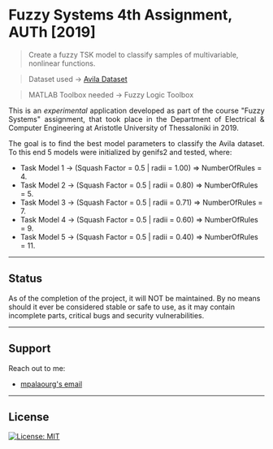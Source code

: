 # Fuzzy Systems 4th Assignment, AUTh [2019]
> Create a fuzzy TSK model to classify samples of multivariable, nonlinear functions.

> Dataset used	-> [Avila Dataset](https://archive.ics.uci.edu/ml/datasets/Avila)

> MATLAB Toolbox needed -> Fuzzy Logic Toolbox

<p align="justify">
This is an <i>experimental</i> application developed as part of the course "Fuzzy Systems" assignment, that took place in the Department of Electrical & Computer Engineering at Aristotle University of Thessaloniki in 2019.
</p>

<p align="justify">
The goal is to find the best model parameters to classify the Avila dataset. To this end 5 models were initialized by genifs2 and tested, where:
<ul>
  <li>Task Model 1 -> (Squash Factor = 0.5 | radii = 1.00) => NumberOfRules = 4. </li>
  <li>Task Model 2 -> (Squash Factor = 0.5 | radii = 0.80) => NumberOfRules = 5. </li>
  <li>Task Model 3 -> (Squash Factor = 0.5 | radii = 0.71) => NumberOfRules = 7. </li>
  <li>Task Model 4 -> (Squash Factor = 0.5 | radii = 0.60) => NumberOfRules = 9. </li>
  <li>Task Model 5 -> (Squash Factor = 0.5 | radii = 0.40) => NumberOfRules = 11. </li>
</ul> 
</p>

---

## Status

As of the completion of the project, it will NOT be maintained. By no means should it ever be considered stable or safe to use, as it may contain incomplete parts, critical bugs and security vulnerabilities.

---

## Support

Reach out to me:

- [mpalaourg's email](mailto:gbalaouras@gmail.com "gbalaouras@gmail.com")

---

## License

[![License: MIT](https://img.shields.io/badge/License-MIT-yellow.svg)](https://github.com/mpalaourg/FuzzySystems_Classification/blob/master/LICENSE)
